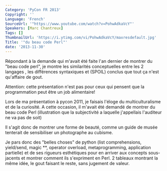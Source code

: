 ```yaml
---
Category: 'PyCon FR 2013'
Copyright: ''
Language: 'French'
SourceUrl: '"https://www.youtube.com/watch?v=PohwAdkaVcY"'
Speakers: [Marc Chantreux]
Tags: []
ThumbnailUrl: 'https://i.ytimg.com/vi/PohwAdkaVcY/maxresdefault.jpg'
Title: '"du beau code Perl"'
date: '2013-11-30'
---
```

Répondant à la demande qui m'avait été faite l'an dernier de montrer du "beau code perl", je montre les similarités conceptuelles entre les 2 langages , les différences syntaxiques et (SPOIL) conclus que tout ça n'est qu'affaire de gout.

Attention: cette présentation n'est pas pour ceux qui pensent que la programmation peut être un job alimentaire!

Lors de ma présentation à pycon 2011, je faisais l'éloge du multiculturalisme et de la curiosité. A cette occasion, il m'avait été demandé de montrer du beau code Perl (illustration que la subjectivité a laquelle j'appellais l'auditeur ne va pas de soit)

Il s'agit donc de montrer une forme de beauté, comme un guide de musée tenterait de sensibiliser un photographe au cubisme.

Je pars donc des "belles choses" de python (list comprehensions, yield/send, magic **, operator overload, metaprogramming, application partielle) et de ses rigueurs esthétiques pour en arriver aux concepts sous-jacents et montrer comment ils s'expriment en Perl. 2 tableaux montrant la même idée, le gout faisant le reste, sans jugement de valeur.